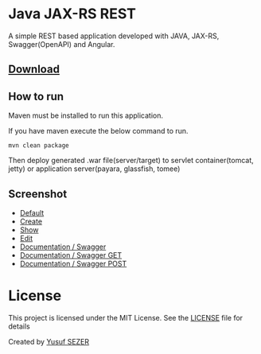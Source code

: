 # Java JAX-RS REST
A simple REST based application developed with JAVA, JAX-RS, Swagger(OpenAPI) and Angular.

## [Download](https://github.com/yusufsefasezer/jax-rs-example/archive/master.zip)

## How to run

Maven must be installed to run this application.

If you have maven execute the below command to run.

```
mvn clean package
```

Then deploy generated .war file(server/target) to servlet container(tomcat, jetty) or application server(payara, glassfish, tomee)

## Screenshot

- [Default](screenshot/default.png)
- [Create](screenshot/create.png)
- [Show](screenshot/show.png)
- [Edit](screenshot/edit.png)
- [Documentation / Swagger](screenshot/documentation.png)
- [Documentation / Swagger GET](screenshot/documentation-get.png)
- [Documentation / Swagger POST](screenshot/documentation-post.png)

# License
This project is licensed under the MIT License. See the [LICENSE](LICENSE) file for details

Created by [Yusuf SEZER](http://www.yusufsezer.com)